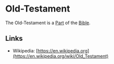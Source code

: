 # Old-Testament

The Old-Testament is a [Part](60084.md) of the [Bible](71000008.md).

## Links

- Wikipedia: [https://en.wikipedia.org](https://en.wikipedia.org/wiki/Old_Testament)
